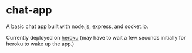 # chat-app

A basic chat app built with node.js, express, and socket.io.

Currently deployed on [heroku](https://rocky-retreat-20493.herokuapp.com/stories) (may have to wait a few seconds initially for heroku to wake up the app.)

